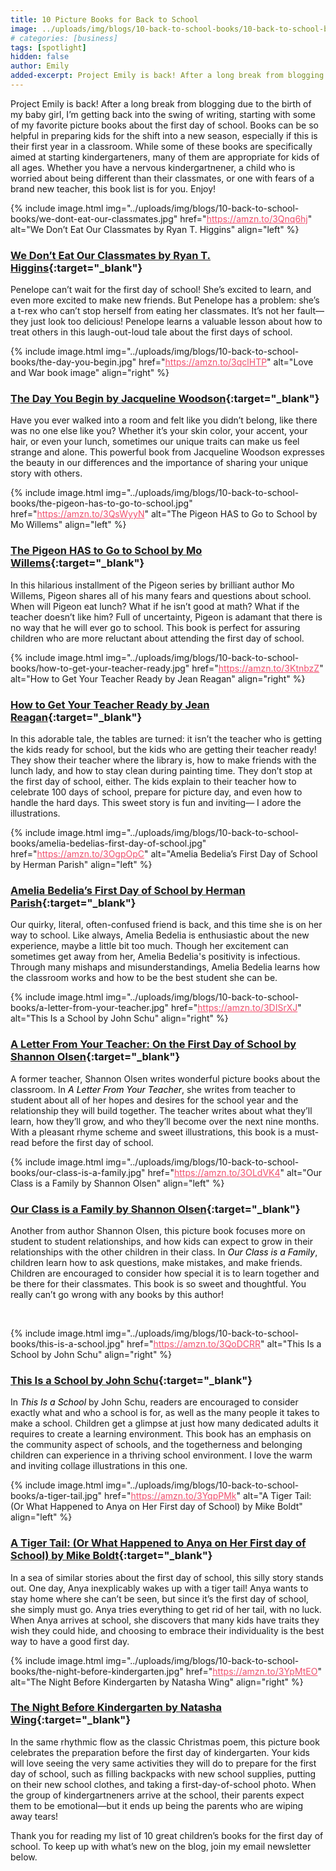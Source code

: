 ```yaml
---
title: 10 Picture Books for Back to School
image: ../uploads/img/blogs/10-back-to-school-books/10-back-to-school-books.png
# categories: [business]
tags: [spotlight]
hidden: false
author: Emily
added-excerpt: Project Emily is back! After a long break from blogging due to the birth of my baby girl, I’m getting back into the swing of writing, starting with some of my favorite picture books about the first day of school.
---
```


<style> em {color: black;} p a {color: #f0506e;}</style>

Project Emily is back! After a long break from blogging due to the birth of my baby girl, I’m getting back into the swing of writing, starting with some of my favorite picture books about the first day of school. Books can be so helpful in preparing kids for the shift into a new season, especially if this is their first year in a classroom. While some of these books are specifically aimed at starting kindergarteners, many of them are appropriate for kids of all ages. Whether you have a nervous kindergartnener, a child who is worried about being different than their classmates, or one with fears of a brand new teacher, this book list is for you. Enjoy!

{% include image.html img="../uploads/img/blogs/10-back-to-school-books/we-dont-eat-our-classmates.jpg" href="https://amzn.to/3Qnq6hj" alt="We Don’t Eat Our Classmates by Ryan T. Higgins" align="left" %}

### [We Don’t Eat Our Classmates by Ryan T. Higgins](https://amzn.to/3Qnq6hj){:target="\_blank"}

Penelope can’t wait for the first day of school! She’s excited to learn, and even more excited to make new friends. But Penelope has a problem: she’s a t-rex who can’t stop herself from eating her classmates. It’s not her fault—they just look too delicious! Penelope learns a valuable lesson about how to treat others in this laugh-out-loud tale about the first days of school.

{% include image.html img="../uploads/img/blogs/10-back-to-school-books/the-day-you-begin.jpg" href="https://amzn.to/3qclHTP" alt="Love and War book image" align="right" %}

### [The Day You Begin by Jacqueline Woodson](https://amzn.to/3qclHTP){:target="\_blank"}

Have you ever walked into a room and felt like you didn’t belong, like there was no one else like you? Whether it’s your skin color, your accent, your hair, or even your lunch, sometimes our unique traits can make us feel strange and alone. This powerful book from Jacqueline Woodson expresses the beauty in our differences and the importance of sharing your unique story with others.

{% include image.html img="../uploads/img/blogs/10-back-to-school-books/the-pigeon-has-to-go-to-school.jpg" href="https://amzn.to/3QsWyyN" alt="The Pigeon HAS to Go to School by Mo Willems" align="left" %}

### [The Pigeon HAS to Go to School by Mo Willems](https://amzn.to/3QsWyyN){:target="\_blank"}

In this hilarious installment of the Pigeon series by brilliant author Mo Willems, Pigeon shares all of his many fears and questions about school. When will Pigeon eat lunch? What if he isn’t good at math? What if the teacher doesn’t like him? Full of uncertainty, Pigeon is adamant that there is no way that he will ever go to school. This book is perfect for assuring children who are more reluctant about attending the first day of school.

{% include image.html img="../uploads/img/blogs/10-back-to-school-books/how-to-get-your-teacher-ready.jpg" href="https://amzn.to/3KtnbzZ" alt="How to Get Your Teacher Ready by Jean Reagan" align="right" %}

### [How to Get Your Teacher Ready by Jean Reagan](https://amzn.to/3KtnbzZ){:target="\_blank"}

In this adorable tale, the tables are turned: it isn’t the teacher who is getting the kids ready for school, but the kids who are getting their teacher ready! They show their teacher where the library is, how to make friends with the lunch lady, and how to stay clean during painting time. They don’t stop at the first day of school, either. The kids explain to their teacher how to celebrate 100 days of school, prepare for picture day, and even how to handle the hard days. This sweet story is fun and inviting— I adore the illustrations.

{% include image.html img="../uploads/img/blogs/10-back-to-school-books/amelia-bedelias-first-day-of-school.jpg" href="https://amzn.to/3OgpOpC" alt="Amelia Bedelia’s First Day of School by Herman Parish" align="left" %}

### [Amelia Bedelia’s First Day of School by Herman Parish](https://amzn.to/3OgpOpC){:target="\_blank"}

Our quirky, literal, often-confused friend is back, and this time she is on her way to school. Like always, Amelia Bedelia is enthusiastic about the new experience, maybe a little bit too much. Though her excitement can sometimes get away from her, Amelia Bedelia's positivity is infectious. Through many mishaps and misunderstandings, Amelia Bedelia learns how the classroom works and how to be the best student she can be.

{% include image.html img="../uploads/img/blogs/10-back-to-school-books/a-letter-from-your-teacher.jpg" href="https://amzn.to/3DISrXJ" alt="This Is a School by John Schu" align="right" %}

### [A Letter From Your Teacher: On the First Day of School by Shannon Olsen](https://amzn.to/3DISrXJ){:target="\_blank"}

A former teacher, Shannon Olsen writes wonderful picture books about the classroom. In _A Letter From Your Teacher_, she writes from teacher to student about all of her hopes and desires for the school year and the relationship they will build together. The teacher writes about what they’ll learn, how they’ll grow, and who they’ll become over the next nine months. With a pleasant rhyme scheme and sweet illustrations, this book is a must-read before the first day of school.

{% include image.html img="../uploads/img/blogs/10-back-to-school-books/our-class-is-a-family.jpg" href="https://amzn.to/3OLdVK4" alt="Our Class is a Family by Shannon Olsen" align="left" %}

### [Our Class is a Family by Shannon Olsen](https://amzn.to/3OLdVK4){:target="\_blank"}

Another from author Shannon Olsen, this picture book focuses more on student to student relationships, and how kids can expect to grow in their relationships with the other children in their class. In _Our Class is a Family_, children learn how to ask questions, make mistakes, and make friends. Children are encouraged to consider how special it is to learn together and be there for their classmates. This book is so sweet and thoughtful. You really can’t go wrong with any books by this author!

<br>

{% include image.html img="../uploads/img/blogs/10-back-to-school-books/this-is-a-school.jpg" href="https://amzn.to/3QoDCRR" alt="This Is a School by John Schu" align="right" %}

### [This Is a School by John Schu](https://amzn.to/3QoDCRR){:target="\_blank"}

In _This Is a School_ by John Schu, readers are encouraged to consider exactly what and who a school is for, as well as the many people it takes to make a school. Children get a glimpse at just how many dedicated adults it requires to create a learning environment. This book has an emphasis on the community aspect of schools, and the togetherness and belonging children can experience in a thriving school environment. I love the warm and inviting collage illustrations in this one.

{% include image.html img="../uploads/img/blogs/10-back-to-school-books/a-tiger-tail.jpg" href="https://amzn.to/3YqpPMk" alt="A Tiger ­Tail: (Or What Hap­pened ­to Anya on Her ­First ­day of School) by Mike Boldt" align="left" %}

### [A Tiger ­Tail: (Or What Hap­pened ­to Anya on Her ­First ­day of School) by Mike Boldt](https://amzn.to/3YqpPMk){:target="\_blank"}

In a sea of similar stories about the first day of school, this silly story stands out. One day, Anya inexplicably wakes up with a tiger tail! Anya wants to stay home where she can’t be seen, but since it’s the first day of school, she simply must go. Anya tries everything to get rid of her tail, with no luck. When Anya arrives at school, she discovers that many kids have traits they wish they could hide, and choosing to embrace their individuality is the best way to have a good first day.

{% include image.html img="../uploads/img/blogs/10-back-to-school-books/the-night-before-kindergarten.jpg" href="https://amzn.to/3YpMtEO" alt="The Night Before Kindergarten by Natasha Wing" align="right" %}

### [The Night Before Kindergarten by Natasha Wing](https://amzn.to/3YpMtEO){:target="\_blank"}

In the same rhythmic flow as the classic Christmas poem, this picture book celebrates the preparation before the first day of kindergarten. Your kids will love seeing the very same activities they will do to prepare for the first day of school, such as filling backpacks with new school supplies, putting on their new school clothes, and taking a first-day-of-school photo. When the group of kindergartneners arrive at the school, their parents expect them to be emotional—but it ends up being the parents who are wiping away tears!

Thank you for reading my list of 10 great children’s books for the first day of school. To keep up with what’s new on the blog, join my email newsletter below.
